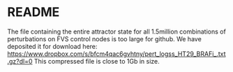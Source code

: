 # README

The file containing the entire attractor state for all 1.5million combinations of perturbations on FVS control nodes is too large for github. We have deposited it for download here: https://www.dropbox.com/s/bfcm4qac6gvhtny/pert_logss_HT29_BRAFi_.txt.gz?dl=0
This compressed file is close to 1Gb in size.
